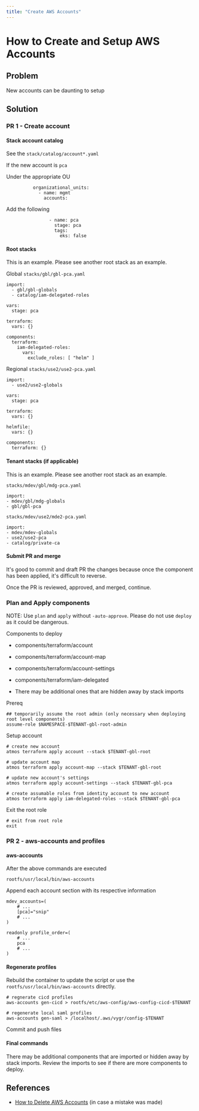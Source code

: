 ```yaml
---
title: "Create AWS Accounts"
---
```


# How to Create and Setup AWS Accounts

## Problem

New accounts can be daunting to setup

## Solution

### PR 1 - Create account

#### Stack account catalog

See the `stack/catalog/account*.yaml`

If the new account is `pca`

Under the appropriate OU

```
          organizational_units:
            - name: mgmt
              accounts:
```

Add the following

```
                - name: pca
                  stage: pca
                  tags:
                    eks: false
```

#### Root stacks

This is an example. Please see another root stack as an example.

Global `stacks/gbl/gbl-pca.yaml`

```
import:
  - gbl/gbl-globals
  - catalog/iam-delegated-roles

vars:
  stage: pca

terraform:
  vars: {}

components:
  terraform:
    iam-delegated-roles:
      vars:
        exclude_roles: [ "helm" ]
```

Regional `stacks/use2/use2-pca.yaml`

```
import:
  - use2/use2-globals

vars:
  stage: pca

terraform:
  vars: {}

helmfile:
  vars: {}

components:
  terraform: {}
```

#### Tenant stacks (if applicable)

This is an example. Please see another root stack as an example.

`stacks/mdev/gbl/mdg-pca.yaml`

```
import:
- mdev/gbl/mdg-globals
- gbl/gbl-pca
```

`stacks/mdev/use2/mde2-pca.yaml`

```
import:
- mdev/mdev-globals
- use2/use2-pca
- catalog/private-ca
```

#### Submit PR and merge

It's good to commit and draft PR the changes because once the component has been applied, it's difficult to reverse.

Once the PR is reviewed, approved, and merged, continue.

### Plan and Apply components

NOTE: Use `plan` and `apply` without `-auto-approve`. Please do not use `deploy` as it could be dangerous.

Components to deploy

- components/terraform/account

- components/terraform/account-map

- components/terraform/account-settings

- components/terraform/iam-delegated

- There may be additional ones that are hidden away by stack imports

Prereq

```
## temporarily assume the root admin (only necessary when deploying root level components)
assume-role $NAMESPACE-$TENANT-gbl-root-admin
```

Setup account

```
# create new account
atmos terraform apply account --stack $TENANT-gbl-root

# update account map
atmos terraform apply account-map --stack $TENANT-gbl-root

# update new account's settings
atmos terraform apply account-settings --stack $TENANT-gbl-pca

# create assumable roles from identity account to new account
atmos terraform apply iam-delegated-roles --stack $TENANT-gbl-pca
```

Exit the root role

```
# exit from root role
exit
```

### PR 2 - aws-accounts and profiles

#### aws-accounts

After the above commands are executed

`rootfs/usr/local/bin/aws-accounts`

Append each account section with its respective information

```
mdev_accounts=(
	# ...
	[pca]="snip"
	# ...
)
```

```
readonly profile_order=(
	# ...
	pca
	# ...
)
```

#### Regenerate profiles

Rebuild the container to update the script or use the `rootfs/usr/local/bin/aws-accounts` directly.

```
# regnerate cicd profiles
aws-accounts gen-cicd > rootfs/etc/aws-config/aws-config-cicd-$TENANT

# regenerate local saml profiles
aws-accounts gen-saml > /localhost/.aws/vygr/config-$TENANT
```

Commit and push files

#### Final commands

There may be additional components that are imported or hidden away by stack imports. Review the imports to see if there
are more components to deploy.

## References

- [How to Delete AWS Accounts](/reference-architecture/how-to-guides/tutorials/how-to-delete-aws-accounts) (in case a
  mistake was made)
